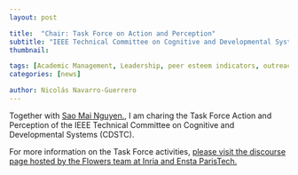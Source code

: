 ```yaml
---
layout: post

title:  "Chair: Task Force on Action and Perception"
subtitle: "IEEE Technical Committee on Cognitive and Developmental Systems (CDSTC)"
thumbnail: 

tags: [Academic Management, Leadership, peer esteem indicators, outreach]
categories: [news]

author: Nicolás Navarro-Guerrero
---
```

Together with <a href="http://nguyensmai.free.fr/" target="_blank">Sao Mai Nguyen.</a>, I am charing the Task Force Action and Perception of the IEEE Technical Committee on Cognitive and Developmental Systems (CDSTC).

For more information on the Task Force activities, <a href="https://openlab-flowers.inria.fr/t/cds-tc-task-force-on-action-perception" target="_blank">please visit the discourse page hosted by the Flowers team at Inria and Ensta ParisTech.</a>

<!--more-->

